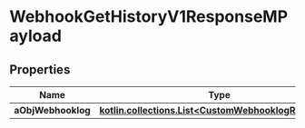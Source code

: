 
# WebhookGetHistoryV1ResponseMPayload

## Properties
Name | Type | Description | Notes
------------ | ------------- | ------------- | -------------
**aObjWebhooklog** | [**kotlin.collections.List&lt;CustomWebhooklogResponse&gt;**](CustomWebhooklogResponse.md) |  | 



